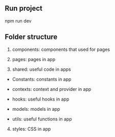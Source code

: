 ## Run project

npm run dev

## Folder structure

1. components: components that used for pages

2. pages: pages in app

3. shared: useful code in apps

- Constants: constants in app

- contexts: context and provider in app

- hooks: useful hooks in app

- models: models in app

- utils: useful functions in app

4. styles: CSS in app
